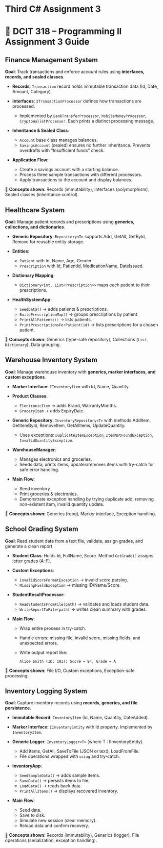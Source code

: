 # Third C# Assignment 3


# 📘 DCIT 318 – Programming II Assignment 3 Guide

## Finance Management System

**Goal**: Track transactions and enforce account rules using **interfaces, records, and sealed classes**.

* **Records**: `Transaction` record holds immutable transaction data (Id, Date, Amount, Category).
* **Interfaces**: `ITransactionProcessor` defines how transactions are processed.

  * Implemented by `BankTransferProcessor`, `MobileMoneyProcessor`, `CryptoWalletProcessor`. Each prints a distinct processing message.
* **Inheritance & Sealed Class**:

  * `Account` base class manages balances.
  * `SavingsAccount` (sealed) ensures no further inheritance. Prevents overdrafts with “Insufficient funds” check.
* **Application Flow**:

  * Create a savings account with a starting balance.
  * Process three sample transactions with different processors.
  * Apply transactions to the account and display balances.

📌 **Concepts shown**: Records (immutability), Interfaces (polymorphism), Sealed classes (inheritance control).


## Healthcare System

**Goal**: Manage patient records and prescriptions using **generics, collections, and dictionaries**.

* **Generic Repository**: `Repository<T>` supports Add, GetAll, GetById, Remove for reusable entity storage.
* **Entities**:

  * `Patient` with Id, Name, Age, Gender.
  * `Prescription` with Id, PatientId, MedicationName, DateIssued.
* **Dictionary Mapping**:

  * `Dictionary<int, List<Prescription>>` maps each patient to their prescriptions.
* **HealthSystemApp**:

  * `SeedData()` → adds patients & prescriptions.
  * `BuildPrescriptionMap()` → groups prescriptions by patient.
  * `PrintAllPatients()` → lists patients.
  * `PrintPrescriptionsForPatient(id)` → lists prescriptions for a chosen patient.

📌 **Concepts shown**: Generics (type-safe repository), Collections (`List`, `Dictionary`), Data grouping.


## Warehouse Inventory System

**Goal**: Manage warehouse inventory with **generics, marker interfaces, and custom exceptions**.

* **Marker Interface**: `IInventoryItem` with Id, Name, Quantity.
* **Product Classes**:

  * `ElectronicItem` → adds Brand, WarrantyMonths.
  * `GroceryItem` → adds ExpiryDate.
* **Generic Repository**: `InventoryRepository<T>` with methods AddItem, GetItemById, RemoveItem, GetAllItems, UpdateQuantity.

  * Uses exceptions: `DuplicateItemException`, `ItemNotFoundException`, `InvalidQuantityException`.
* **WarehouseManager**:

  * Manages electronics and groceries.
  * Seeds data, prints items, updates/removes items with try-catch for safe error handling.
* **Main Flow**:

  * Seed inventory.
  * Print groceries & electronics.
  * Demonstrate exception handling by trying duplicate add, removing non-existent item, invalid quantity update.

📌 **Concepts shown**: Generics (repo), Marker interface, Exception handling.


## School Grading System

**Goal**: Read student data from a text file, validate, assign grades, and generate a clean report.

* **Student Class**: Holds Id, FullName, Score. Method `GetGrade()` assigns letter grades (A–F).
* **Custom Exceptions**:

  * `InvalidScoreFormatException` → invalid score parsing.
  * `MissingFieldException` → missing ID/Name/Score.
* **StudentResultProcessor**:

  * `ReadStudentsFromFile(path)` → validates and loads student data.
  * `WriteReportToFile(path)` → writes clean summary with grades.
* **Main Flow**:

  * Wrap entire process in try-catch.
  * Handle errors: missing file, invalid score, missing fields, and unexpected errors.
  * Write output report like:

    ```
    Alice Smith (ID: 101): Score = 84, Grade = A
    ```

📌 **Concepts shown**: File I/O, Custom exceptions, Exception-safe processing.


## Inventory Logging System

**Goal**: Capture inventory records using **records, generics, and file persistence**.

* **Immutable Record**: `InventoryItem` (Id, Name, Quantity, DateAdded).
* **Marker Interface**: `IInventoryEntity` with Id property. Implemented by `InventoryItem`.
* **Generic Logger**: `InventoryLogger<T>` (where T : IInventoryEntity).

  * Add items, GetAll, SaveToFile (JSON or text), LoadFromFile.
  * File operations wrapped with `using` and try-catch.
* **InventoryApp**:

  * `SeedSampleData()` → adds sample items.
  * `SaveData()` → persists items to file.
  * `LoadData()` → reads back data.
  * `PrintAllItems()` → displays recovered inventory.
* **Main Flow**:

  * Seed data.
  * Save to disk.
  * Simulate new session (clear memory).
  * Reload data and confirm recovery.

📌 **Concepts shown**: Records (immutability), Generics (logger), File operations (serialization, exception handling).


